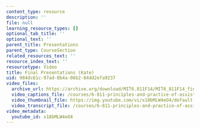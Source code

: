 ```yaml
---
content_type: resource
description: ''
file: null
learning_resource_types: []
optional_tab_title: ''
optional_text: ''
parent_title: Presentations
parent_type: CourseSection
related_resources_text: ''
resource_index_text: ''
resourcetype: Video
title: Final Presentations (Kate)
uid: 984dc61c-97ad-8b4a-06b2-84dd2efa9237
video_files:
  archive_url: https://archive.org/download/MIT6.811F14/MIT6_811F14_final_presentations_300k.mp4
  video_captions_file: /courses/6-811-principles-and-practice-of-assistive-technology-fall-2014/4ba515104f7257aa99537f220a9c8da3_x18bMLW4eO4.vtt
  video_thumbnail_file: https://img.youtube.com/vi/x18bMLW4eO4/default.jpg
  video_transcript_file: /courses/6-811-principles-and-practice-of-assistive-technology-fall-2014/c8f99592250e1be50c12959b1fe42820_x18bMLW4eO4.pdf
video_metadata:
  youtube_id: x18bMLW4eO4
---
```

